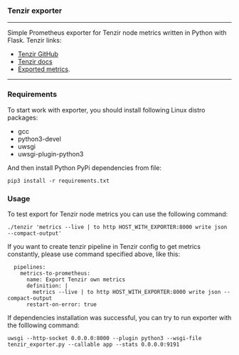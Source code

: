 ### Tenzir exporter
---
Simple Prometheus exporter for Tenzir node metrics written in Python with Flask.
Tenzir links:
- [Tenzir GitHub](https://github.com/tenzir/tenzir)
- [Tenzir docs](https://docs.tenzir.com/get-started)
- [Exported metrics](https://docs.tenzir.com/operators/metrics).

---

### Requirements
To start work with exporter, you should install following Linux distro packages:
- gcc
- python3-devel
- uwsgi
- uwsgi-plugin-python3

And then install Python PyPi dependencies from file:
```
pip3 install -r requirements.txt
```

### Usage
To test export for Tenzir node metrics you can use the following command:
```
./tenzir 'metrics --live | to http HOST_WITH_EXPORTER:8000 write json --compact-output'
```
If you want to create tenzir pipeline in Tenzir config to get metrics constantly, please use command specified above, like this:
```
  pipelines:
    metrics-to-prometheus:
      name: Export Tenzir own metrics
      definition: |
        metrics --live | to http HOST_WITH_EXPORTER:8000 write json --compact-output
      restart-on-error: true
```

If dependencies installation was successful, you can try to run exporter with the folllowing command:
```
uwsgi --http-socket 0.0.0.0:8000 --plugin python3 --wsgi-file tenzir_exporter.py --callable app --stats 0.0.0.0:9191
```

